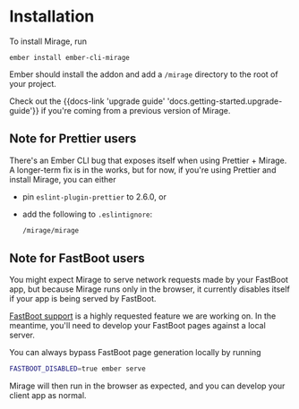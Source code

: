 # Installation

To install Mirage, run

```
ember install ember-cli-mirage
```

Ember should install the addon and add a `/mirage` directory to the root of your project.

Check out the {{docs-link 'upgrade guide' 'docs.getting-started.upgrade-guide'}} if you're coming from a previous version of Mirage.

## Note for Prettier users

There's an Ember CLI bug that exposes itself when using Prettier + Mirage. A longer-term fix is in the works, but for now, if you're using Prettier and install Mirage, you can either

- pin `eslint-plugin-prettier` to 2.6.0, or
- add the following to `.eslintignore`:

  ```sh
  /mirage/mirage
  ```

## Note for FastBoot users

You might expect Mirage to serve network requests made by your FastBoot app, but because Mirage runs only in the browser, it currently disables itself if your app is being served by FastBoot.

[FastBoot support](https://github.com/miragejs/ember-cli-mirage/issues/1411) is a highly requested feature we are working on. In the meantime, you'll need to develop your FastBoot pages against a local server.

You can always bypass FastBoot page generation locally by running

```sh
FASTBOOT_DISABLED=true ember serve
```

Mirage will then run in the browser as expected, and you can develop your client app as normal.
